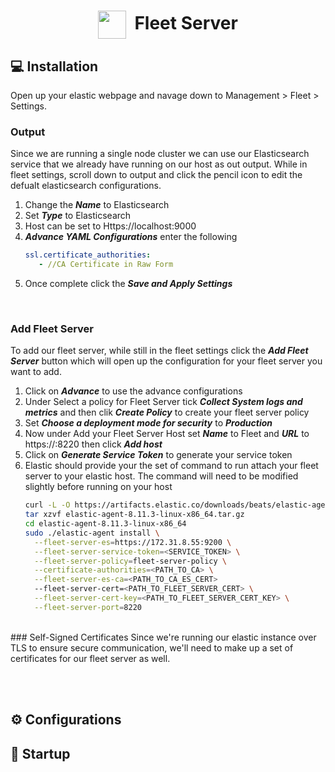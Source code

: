 <h1 align=center><img align="center" src="https://www.elastic.co/apple-icon-57x57.png" height="45px" width="45px">&nbsp; Fleet Server</h1>

## <div id="installation">💻 Installation
Open up your elastic webpage and navage down to Management > Fleet > Settings.

### Output 
Since we are running a single node cluster we can use our Elasticsearch service that we already have running on our host as out output. 
While in fleet settings, scroll down to output and click the pencil icon to edit the defualt elasticsearch configurations.
1. Change the ***Name*** to Elasticsearch
2. Set ***Type*** to Elasticsearch
3. Host can be set to Https://localhost:9000
4. ***Advance YAML Configurations*** enter the following
   ```yml
   ssl.certificate_authorities:
      - //CA Certificate in Raw Form 
   ```
5. Once complete click the ***Save and Apply Settings***
<br>

### Add Fleet Server
To add our fleet server, while still in the fleet settings click the ***Add Fleet Server*** button which will open up the configuration for your fleet server you want to add.
1. Click on ***Advance*** to use the advance configurations
2. Under Select a policy for Fleet Server tick ***Collect System logs and metrics*** and then clik ***Create Policy*** to create your fleet server policy
3. Set ***Choose a deployment mode for security*** to ***Production***
4. Now under Add your Fleet Server Host set ***Name*** to Fleet and ***URL*** to https://<IP-FleetServer>:8220 then click ***Add host***
5. Click on ***Generate Service Token*** to generate your service token
6. Elastic should provide your the set of command to run attach your fleet server to your elastic host. The command will need to be modified slightly before running on your host
   ```bash
   curl -L -O https://artifacts.elastic.co/downloads/beats/elastic-agent/elastic-agent-8.11.3-linux-x86_64.tar.gz
   tar xzvf elastic-agent-8.11.3-linux-x86_64.tar.gz
   cd elastic-agent-8.11.3-linux-x86_64
   sudo ./elastic-agent install \
     --fleet-server-es=https://172.31.8.55:9200 \
     --fleet-server-service-token=<SERVICE_TOKEN> \
     --fleet-server-policy=fleet-server-policy \
     --certificate-authorities=<PATH_TO_CA> \
     --fleet-server-es-ca=<PATH_TO_CA_ES_CERT>
     --fleet-server-cert=<PATH_TO_FLEET_SERVER_CERT> \
     --fleet-server-cert-key=<PATH_TO_FLEET_SERVER_CERT_KEY> \
     --fleet-server-port=8220
   ```
<br>
### Self-Signed Certificates
Since we're running our elastic instance over TLS to ensure secure communication, we'll need to make up a set of certificates for our fleet server as well.

<br><br>


## <div id="configurations">⚙️ Configurations

## <div id="startup">🚀 Startup
